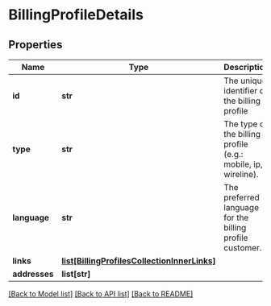 # BillingProfileDetails

## Properties
Name | Type | Description | Notes
------------ | ------------- | ------------- | -------------
**id** | **str** | The unique identifier of the billing profile | 
**type** | **str** | The type of the billing profile (e.g.: mobile, ip, wireline). | 
**language** | **str** | The preferred language for the billing profile customer. | [optional] 
**links** | [**list[BillingProfilesCollectionInnerLinks]**](BillingProfilesCollectionInnerLinks.md) |  | 
**addresses** | **list[str]** |  | 

[[Back to Model list]](../README.md#documentation-for-models) [[Back to API list]](../README.md#documentation-for-api-endpoints) [[Back to README]](../README.md)


